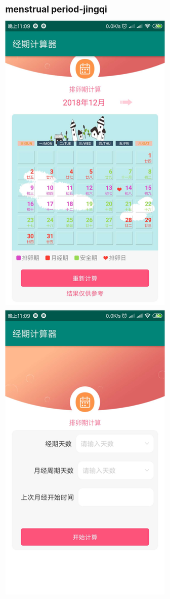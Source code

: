 # menstrual period-jingqi
![Image text](https://github.com/YoungYangY/JingQi/raw/master/WechatIMG33.jpeg)

![Image text](https://github.com/YoungYangY/JingQi/raw/master/WechatIMG34.jpeg)
